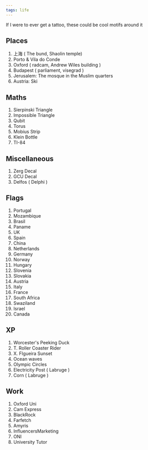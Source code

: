 ```yaml
---
tags: life
---
```

If I were to ever get a tattoo, these could be cool motifs around it

## Places
1. 上海 ( The bund, Shaolin temple)
2. Porto & Vila do Conde
3. Oxford ( radcam, Andrew Wiles building )
4. Budapest ( parliament, visegrad )
5. Jerusalem: The mosque in the Muslim quarters
6. Austria: Ski

## Maths
1. Sierpinski Triangle
2. Impossible Triangle
3. Qubit
4. Torus
5. Mobius Strip
6. Klein Bottle
7. TI-84

## Miscellaneous
1. Zerg Decal
2. GCU Decal
3. Delfos ( Delphi )

## Flags
1. Portugal
2. Mozambique
3. Brasil
4. Paname
5. UK
6. Spain
7. China
8. Netherlands
9. Germany
10. Norway
11. Hungary
12. Slovenia
13. Slovakia
14. Austria
15. Italy
16. France
17. South Africa
18. Swaziland
19. Israel
20. Canada

##  XP
1. Worcester's Peeking Duck
2. T. Roller Coaster Rider
3. X. FIgueira Sunset
4. Ocean waves
5. Olympic Circles
6. Electricity Post ( Labruge )
7. Corn ( Labruge )

##  Work
1. Oxford Uni
2. Cam Express
3. BlackRock
4. Farfetch
5. Amyris
6. InfluencersMarketing
7. ONI
8. University Tutor